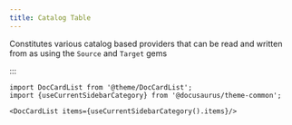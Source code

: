 ```yaml
---
title: Catalog Table
---
```


Constitutes various catalog based providers that can be read and written from as using the `Source` and `Target` gems

:::

```mdx-code-block
import DocCardList from '@theme/DocCardList';
import {useCurrentSidebarCategory} from '@docusaurus/theme-common';

<DocCardList items={useCurrentSidebarCategory().items}/>
```
